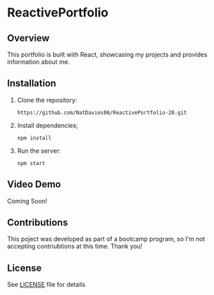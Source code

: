 # ReactivePortfolio

## Overview

This portfolio is built with React, showcasing my projects and provides information about me.

## Installation

1. Clone the repository:

    `https://github.com/NatDavies06/ReactivePortfolio-20.git`

2. Install dependencies;

    `npm install`

3. Run the server:

    `npm start`

## Video Demo

Coming Soon!

## Contributions

This poject was developed as part of a bootcamp program, so I'm not accepting contriubtions at this time. Thank you!

## License

See [LICENSE](LICENSE) file for details